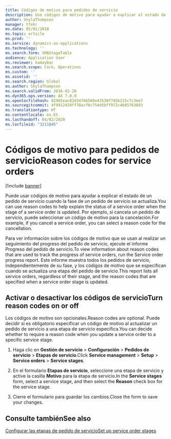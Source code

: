 ```yaml
---
title: Códigos de motivo para pedidos de servicio
description: Use códigos de motivo para ayudar a explicar el estado de un pedido de servicio cuando la fase de un pedido de servicio se actualiza.
author: ShylaThompson
manager: tfehr
ms.date: 05/01/2018
ms.topic: article
ms.prod: ''
ms.service: dynamics-ax-applications
ms.technology: ''
ms.search.form: SMAStageTable
audience: Application User
ms.reviewer: kamaybac
ms.search.scope: Core, Operations
ms.custom: ''
ms.assetid: ''
ms.search.region: Global
ms.author: ShylaThompson
ms.search.validFrom: 2016-02-28
ms.dyn365.ops.version: AX 7.0.0
ms.openlocfilehash: 02965eac83d34f6b560e43538f745b215c7c3ee7
ms.sourcegitcommit: 4f9912439ff78acf0c754d5bff972c4b85763093
ms.translationtype: HT
ms.contentlocale: es-ES
ms.lasthandoff: 04/02/2020
ms.locfileid: "3211845"
---
```

# <a name="reason-codes-for-service-orders"></a><span data-ttu-id="004d5-103">Códigos de motivo para pedidos de servicio</span><span class="sxs-lookup"><span data-stu-id="004d5-103">Reason codes for service orders</span></span>   

[!include [banner](../includes/banner.md)]


<span data-ttu-id="004d5-104">Puede usar códigos de motivo para ayudar a explicar el estado de un pedido de servicio cuando la fase de un pedido de servicio se actualiza.</span><span class="sxs-lookup"><span data-stu-id="004d5-104">You can use reason codes to help explain the status of a service order when the stage of a service order is updated.</span></span> <span data-ttu-id="004d5-105">Por ejemplo, si cancela un pedido de servicio, puede seleccionar un código de motivo para la cancelación.</span><span class="sxs-lookup"><span data-stu-id="004d5-105">For example, if you cancel a service order, you can select a reason code for the cancellation.</span></span>

<span data-ttu-id="004d5-106">Para ver información sobre los códigos de motivo que se usan al realizar un seguimiento del progreso del pedido de servicio, ejecute el informe Progreso del pedido de servicio.</span><span class="sxs-lookup"><span data-stu-id="004d5-106">To view information about reason codes that are used to track the progress of service orders, run the Service order progress report.</span></span> <span data-ttu-id="004d5-107">Este informe muestra todos los pedidos de servicio, independientemente de su fase, y los códigos de motivo que se especifican cuando se actualiza una etapa del pedido de servicio.</span><span class="sxs-lookup"><span data-stu-id="004d5-107">This report lists all service orders, regardless of their stage, and the reason codes that are specified when a service order stage is updated.</span></span>

## <a name="turn-reason-codes-on-or-off"></a><span data-ttu-id="004d5-108">Activar o desactivar los códigos de servicio</span><span class="sxs-lookup"><span data-stu-id="004d5-108">Turn reason codes on or off</span></span>

<span data-ttu-id="004d5-109">Los códigos de motivo son opcionales.</span><span class="sxs-lookup"><span data-stu-id="004d5-109">Reason codes are optional.</span></span> <span data-ttu-id="004d5-110">Puede decidir si es obligatorio especificar un código de motivo al actualizar un pedido de servicio a una etapa de servicio específica.</span><span class="sxs-lookup"><span data-stu-id="004d5-110">You can decide whether to require a reason code when you update a service order to a specific service stage.</span></span>

1.  <span data-ttu-id="004d5-111">Haga clic en **Gestión de servicio** \> **Configuración** \> **Pedidos de servicio** \> **Etapas de servicio**.</span><span class="sxs-lookup"><span data-stu-id="004d5-111">Click **Service management** \> **Setup** \> **Service orders** \> **Service stages**.</span></span>

2.  <span data-ttu-id="004d5-112">En el formulario **Etapas de servicio**, seleccione una etapa de servicio y active la casilla **Motivo** para la etapa de servicio.</span><span class="sxs-lookup"><span data-stu-id="004d5-112">In the **Service stages** form, select a service stage, and then select the **Reason** check box for the service stage.</span></span>

3.  <span data-ttu-id="004d5-113">Cierre el formulario para guardar los cambios.</span><span class="sxs-lookup"><span data-stu-id="004d5-113">Close the form to save your changes.</span></span>

## <a name="see-also"></a><span data-ttu-id="004d5-114">Consulte también</span><span class="sxs-lookup"><span data-stu-id="004d5-114">See also</span></span>

[<span data-ttu-id="004d5-115">Configurar las etapas de pedido de servicio</span><span class="sxs-lookup"><span data-stu-id="004d5-115">Set up service order stages</span></span>](set-up-service-order-stages.md)



